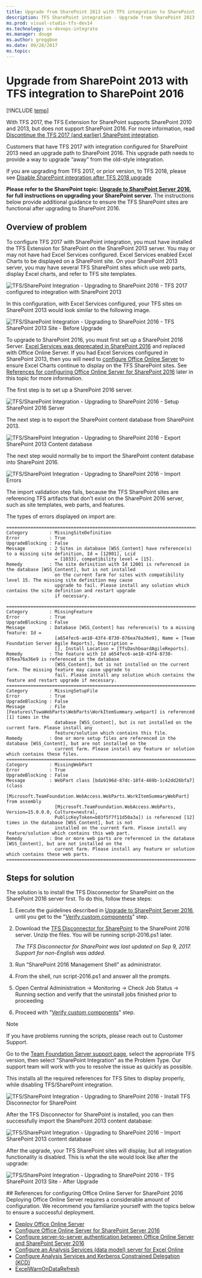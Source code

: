 ```yaml
---
title: Upgrade from SharePoint 2013 with TFS integration to SharePoint 2016
description: TFS SharePoint integration - Upgrade from SharePoint 2013 with TFS integration to SharePoint 2016
ms.prod: visual-studio-tfs-dev14
ms.technology: vs-devops-integrate
ms.manager: douge
ms.author: greggboe
ms.date: 09/28/2017
ms.topic: 
---
```


# Upgrade from SharePoint 2013 with TFS integration to SharePoint 2016

[!INCLUDE [temp](../../_shared/tfs-sharepoint-version.md)]

With TFS 2017, the TFS Extension for SharePoint supports SharePoint 2010 and 2013, but does not support SharePoint 2016. For more information, read [Discontinue the TFS 2017 (and earlier) SharePoint integration](./discontinue-pre-tfs-2017-sharepoint-integration.md). 

Customers that have TFS 2017 with integration configured for SharePoint 2013 need an upgrade path to SharePoint 2016. This upgrade path needs to provide a way to upgrade “away” from the old-style integration.

If you are upgrading from TFS 2017, or prior version, to TFS 2018, please see [Disable SharePoint integration after TFS 2018 upgrade](./disable-tfs-sharepoint-integration-after-tfs-2018-upgrade.md)

**Please refer to the SharePoint topic: [Upgrade to SharePoint Server 2016](https://technet.microsoft.com/en-us/library/cc303420%28v=office.16%29.aspx), for full instructions on upgrading your SharePoint server.** The instructions below provide additional guidance to ensure the TFS SharePoint sites are functional after upgrading to SharePoint 2016.

## Overview of problem

To configure TFS 2017 with SharePoint integration, you must have installed the TFS Extension for SharePoint on the SharePoint 2013 server. You may or may not have had Excel Services configured. Excel Services enabled Excel Charts to be displayed on a SharePoint site. On your SharePoint 2013 server, you may have several TFS SharePoint sites which use web parts, display Excel charts, and refer to TFS site templates.

![TFS/SharePoint Integration - Upgrading to SharePoint 2016 - TFS 2017 configured to integration with SharePoint 2013](./_img/sharepoint-2016-upgrade-before-upgrade-diagram.png)

In this configuration, with Excel Services configured, your TFS sites on SharePoint 2013 would look similar to the following image.  

![TFS/SharePoint Integration - Upgrading to SharePoint 2016 - TFS SharePoint 2013 Site - Before Upgrade](./_img/sharepoint-2016-upgrade-before-upgrade-site-example.png)

To upgrade to SharePoint 2016, you must first set up a SharePoint 2016 Server. [Excel Services was deprecated in SharePoint 2016](https://technet.microsoft.com/en-us/library/mt346112%28v=office.16%29.aspx) and replaced with Office Online Server. If you had Excel Services configured in SharePoint 2013, then you will need to [configure Office Online Server](https://technet.microsoft.com/library/ff431687%28v=office.16%29.aspx) to ensure Excel Charts continue to display on the TFS SharePoint sites. See [References for configuring Office Online Server for SharePoint 2016](#references) later in this topic for more information.

The first step is to set up a SharePoint 2016 server. 

![TFS/SharePoint Integration - Upgrading to SharePoint 2016 - Setup SharePoint 2016 Server](./_img/sharepoint-2016-upgrade-setup-sharepoint-2016-diagram.png)

The next step is to export the SharePoint content database from SharePoint 2013. 

![TFS/SharePoint Integration - Upgrading to SharePoint 2016 - Export SharePoint 2013 Content database](./_img/sharepoint-2016-upgrade-export-2013-content-database.png)

The next step would normally be to import the SharePoint content database into SharePoint 2016. 

![TFS/SharePoint Integration - Upgrading to SharePoint 2016 - Import Errors](./_img/sharepoint-2016-upgrade-import-errors.png)

The import validation step fails, because the TFS SharePoint sites are referencing TFS artifacts that don't exist on the SharePoint 2016 server, such as site templates, web parts, and features.

The types of errors displayed on import are:

```
=========================================================================================================================
Category        : MissingSiteDefinition
Error           : True
UpgradeBlocking : False
Message         : 2 Sites in database [WSS_Content] have reference(s) to a missing site definition, Id = [12001], Lcid
                  = [1033], compatibility level = [15].
Remedy          : The site definition with Id 12001 is referenced in the database [WSS_Content], but is not installed
                  on the current farm for sites with compatibility level 15. The missing site definition may cause
                  upgrade to fail. Please install any solution which contains the site definition and restart upgrade
                  if necessary.
 
=========================================================================================================================
Category        : MissingFeature
Error           : True
UpgradeBlocking : False
Message         : Database [WSS_Content] has reference(s) to a missing feature: Id =
                  [a654fec6-ae10-43f4-8730-076ea76a36e9], Name = [Team Foundation Server Agile Reports], Description =
                  [], Install Location = [TfsDashboardAgileReports].
Remedy          : The feature with Id a654fec6-ae10-43f4-8730-076ea76a36e9 is referenced in the database
                  [WSS_Content], but is not installed on the current farm. The missing feature may cause upgrade to
                  fail. Please install any solution which contains the feature and restart upgrade if necessary.
=========================================================================================================================
Category        : MissingSetupFile
Error           : True
UpgradeBlocking : False
Message         : File [Features\TswaWebParts\WebParts\WorkItemSummary.webpart] is referenced [1] times in the
                  database [WSS_Content], but is not installed on the current farm. Please install any
                  feature/solution which contains this file.
Remedy          : One or more setup files are referenced in the database [WSS_Content], but are not installed on the
                  current farm. Please install any feature or solution which contains these files.
=========================================================================================================================
Category        : MissingWebPart
Error           : True
UpgradeBlocking : False
Message         : WebPart class [bda9196d-87dc-18f4-469b-1c42dd26bfa7] (class
                  [Microsoft.TeamFoundation.WebAccess.WebParts.WorkItemSummaryWebPart] from assembly
                  [Microsoft.TeamFoundation.WebAccess.WebParts, Version=15.0.0.0, Culture=neutral,
                  PublicKeyToken=b03f5f7f11d50a3a]) is referenced [12] times in the database [WSS_Content], but is not
                  installed on the current farm. Please install any feature/solution which contains this web part.
Remedy          : One or more web parts are referenced in the database [WSS_Content], but are not installed on the
                  current farm. Please install any feature or solution which contains these web parts.
=========================================================================================================================
```

## Steps for solution
The solution is to install the TFS Disconnector for SharePoint on the SharePoint 2016 server first. To do this, follow these steps:

1. Execute the guidelines described in [Upgrade to SharePoint Server 2016](https://technet.microsoft.com/en-us/library/cc303420%28v=office.16%29.aspx), until you get to the "[Verify custom components](https://technet.microsoft.com/en-us/library/cc263299%28v=office.16%29.aspx)" step. 
1. Download the [TFS Disconnector for SharePoint](https://go.microsoft.com/fwlink/?linkid=854633) to the SharePoint 2016 server. Unzip the files. You will be running script-2016.ps1 later.

   *The TFS Disconnector for SharePoint was last updated on Sep 9, 2017. Support for non-English was added.*

1. Run “SharePoint 2016 Management Shell” as administrator. 
1. From the shell, run script-2016.ps1 and answer all the prompts.
1. Open Central Administration -> Monitoring -> Check Job Status -> Running section and verify that the uninstall jobs finished prior to proceeding
1. Proceed with "[Verify custom components](https://technet.microsoft.com/en-us/library/cc263299%28v=office.16%29.aspx)" step. 

> [!NOTE] 
> If you have problems running the scripts, please reach out to Customer Support. 
>
> Go to the [Team Foundation Server support page](https://support.microsoft.com/en-us/getsupport?oaspworkflow=start_1.0.0.0&wf=0&wfName=productselection&gprid=10453&ccsid=636125714937824749), select the appropriate TFS version, then select "SharePoint Integration" as the Problem Type. Our support team will work with you to resolve the issue as quickly as possible. 

This installs all the required references for TFS Sites to display properly, while disabling TFS/SharePoint integration. 

![TFS/SharePoint Integration - Upgrading to SharePoint 2016 - Install TFS Disconnector for SharePoint](./_img/sharepoint-2016-upgrade-install-tfs-disconnector.png)

After the TFS Disconnector for SharePoint is installed, you can then successfully import the SharePoint 2013 content database:

![TFS/SharePoint Integration - Upgrading to SharePoint 2016 - Import SharePoint 2013 content database](./_img/sharepoint-2016-upgrade-import-2013-content-database.png)

After the upgrade, your TFS SharePoint sites will display, but all integration functionality is disabled. This is what the site would look like after the upgrade:

![TFS/SharePoint Integration - Upgrading to SharePoint 2016 - TFS SharePoint 2013 Site - After Upgrade](./_img/sharepoint-2016-upgrade-after-upgrade-site-example.png)

<a id="references" />
## References for configuring Office Online Server for SharePoint 2016
Deploying Office Online Server requires a considerable amount of configuration. We recommend you familiarize yourself with the topics below to ensure a successful deployment.

* [Deploy Office Online Server](https://technet.microsoft.com/en-us/library/jj219455%28v=office.16%29.aspx)
* [Configure Office Online Server for SharePoint Server 2016](https://technet.microsoft.com/en-us/library/ff431687%28v=office.16%29.aspx)
* [Configure server-to-server authentication between Office Online Server and SharePoint Server 2016](https://technet.microsoft.com/en-us/library/mt346470%28v=office.16%29.aspx)
* [Configure an Analysis Services (data model) server for Excel Online](https://technet.microsoft.com/en-us/library/jj219698%28v=office.16%29.aspx#SSAS)
* [Configure Analysis Services and Kerberos Constrained Delegation (KCD)](https://docs.microsoft.com/marketplace/install-vsts-extensionssql/analysis-services/instances/install-windows/configure-analysis-services-and-kerberos-constrained-delegation-kcd)
* [ExcelWarnOnDataRefresh](https://technet.microsoft.com/en-us/library/jj219442.aspx)







